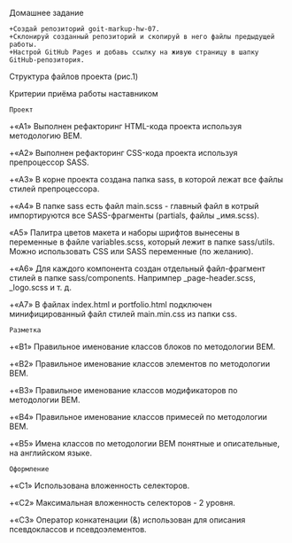 Домашнее задание

    +Создай репозиторий goit-markup-hw-07.
    +Склонируй созданный репозиторий и скопируй в него файлы предыдущей работы.
    +Настрой GitHub Pages и добавь ссылку на живую страницу в шапку GitHub-репозитория.

Структура файлов проекта (рис.1)

Критерии приёма работы наставником

    Проект

+«A1» Выполнен рефакторинг HTML-кода проекта используя методологию BEM.

+«A2» Выполнен рефакторинг CSS-кода проекта используя препроцессор SASS.

+«A3» В корне проекта создана папка sass, в которой лежат все файлы стилей
препроцессора.

+«A4» В папке sass есть файл main.scss - главный файл в котрый импортируются все
SASS-фрагменты (partials, файлы \_имя.scss).

«A5» Палитра цветов макета и наборы шрифтов вынесены в переменные в файле
variables.scss, который лежит в папке sass/utils. Можно использовать CSS или
SASS переменные (по желанию).

+«A6» Для каждого компонента создан отдельный файл-фрагмент стилей в папке
sass/components. Напримпер \_page-header.scss, \_logo.scss и т. д.

+«A7» В файлах index.html и portfolio.html подключен минифицированный файл стилей
main.min.css из папки css.

    Разметка

+«B1» Правильное именование классов блоков по методологии BEM.

+«B2» Правильное именование классов элементов по методологии BEM.

+«B3» Правильное именование классов модификаторов по методологии BEM.

+«B4» Правильное именование классов примесей по методологии BEM.

+«B5» Имена классов по методологии BEM понятные и описательные, на английском
языке.

    Оформление

+«C1» Использована вложенность селекторов.

+«C2» Максимальная вложенность селекторов - 2 уровня.

+«C3» Оператор конкатенации (&) использован для описания псевдоклассов и
псевдоэлементов.
